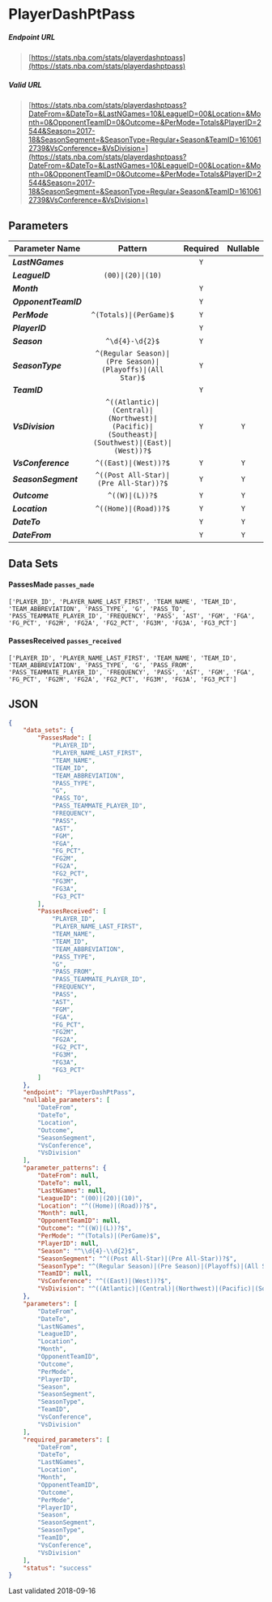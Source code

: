 # PlayerDashPtPass

##### Endpoint URL
>[https://stats.nba.com/stats/playerdashptpass](https://stats.nba.com/stats/playerdashptpass)

##### Valid URL
>[https://stats.nba.com/stats/playerdashptpass?DateFrom=&DateTo=&LastNGames=10&LeagueID=00&Location=&Month=0&OpponentTeamID=0&Outcome=&PerMode=Totals&PlayerID=2544&Season=2017-18&SeasonSegment=&SeasonType=Regular+Season&TeamID=1610612739&VsConference=&VsDivision=](https://stats.nba.com/stats/playerdashptpass?DateFrom=&DateTo=&LastNGames=10&LeagueID=00&Location=&Month=0&OpponentTeamID=0&Outcome=&PerMode=Totals&PlayerID=2544&Season=2017-18&SeasonSegment=&SeasonType=Regular+Season&TeamID=1610612739&VsConference=&VsDivision=)

## Parameters
Parameter Name | Pattern | Required | Nullable
------------ | :-----------: | :---: | :---:
_**LastNGames**_ |  | `Y` |  | 
_**LeagueID**_ | `(00)\|(20)\|(10)` |  |  | 
_**Month**_ |  | `Y` |  | 
_**OpponentTeamID**_ |  | `Y` |  | 
_**PerMode**_ | `^(Totals)\|(PerGame)$` | `Y` |  | 
_**PlayerID**_ |  | `Y` |  | 
_**Season**_ | `^\d{4}-\d{2}$` | `Y` |  | 
_**SeasonType**_ | `^(Regular Season)\|(Pre Season)\|(Playoffs)\|(All Star)$` | `Y` |  | 
_**TeamID**_ |  | `Y` |  | 
_**VsDivision**_ | `^((Atlantic)\|(Central)\|(Northwest)\|(Pacific)\|(Southeast)\|(Southwest)\|(East)\|(West))?$` | `Y` | `Y` | 
_**VsConference**_ | `^((East)\|(West))?$` | `Y` | `Y` | 
_**SeasonSegment**_ | `^((Post All-Star)\|(Pre All-Star))?$` | `Y` | `Y` | 
_**Outcome**_ | `^((W)\|(L))?$` | `Y` | `Y` | 
_**Location**_ | `^((Home)\|(Road))?$` | `Y` | `Y` | 
_**DateTo**_ |  | `Y` | `Y` | 
_**DateFrom**_ |  | `Y` | `Y` | 

## Data Sets
#### PassesMade `passes_made`
```text
['PLAYER_ID', 'PLAYER_NAME_LAST_FIRST', 'TEAM_NAME', 'TEAM_ID', 'TEAM_ABBREVIATION', 'PASS_TYPE', 'G', 'PASS_TO', 'PASS_TEAMMATE_PLAYER_ID', 'FREQUENCY', 'PASS', 'AST', 'FGM', 'FGA', 'FG_PCT', 'FG2M', 'FG2A', 'FG2_PCT', 'FG3M', 'FG3A', 'FG3_PCT']
```

#### PassesReceived `passes_received`
```text
['PLAYER_ID', 'PLAYER_NAME_LAST_FIRST', 'TEAM_NAME', 'TEAM_ID', 'TEAM_ABBREVIATION', 'PASS_TYPE', 'G', 'PASS_FROM', 'PASS_TEAMMATE_PLAYER_ID', 'FREQUENCY', 'PASS', 'AST', 'FGM', 'FGA', 'FG_PCT', 'FG2M', 'FG2A', 'FG2_PCT', 'FG3M', 'FG3A', 'FG3_PCT']
```


## JSON
```json
{
    "data_sets": {
        "PassesMade": [
            "PLAYER_ID",
            "PLAYER_NAME_LAST_FIRST",
            "TEAM_NAME",
            "TEAM_ID",
            "TEAM_ABBREVIATION",
            "PASS_TYPE",
            "G",
            "PASS_TO",
            "PASS_TEAMMATE_PLAYER_ID",
            "FREQUENCY",
            "PASS",
            "AST",
            "FGM",
            "FGA",
            "FG_PCT",
            "FG2M",
            "FG2A",
            "FG2_PCT",
            "FG3M",
            "FG3A",
            "FG3_PCT"
        ],
        "PassesReceived": [
            "PLAYER_ID",
            "PLAYER_NAME_LAST_FIRST",
            "TEAM_NAME",
            "TEAM_ID",
            "TEAM_ABBREVIATION",
            "PASS_TYPE",
            "G",
            "PASS_FROM",
            "PASS_TEAMMATE_PLAYER_ID",
            "FREQUENCY",
            "PASS",
            "AST",
            "FGM",
            "FGA",
            "FG_PCT",
            "FG2M",
            "FG2A",
            "FG2_PCT",
            "FG3M",
            "FG3A",
            "FG3_PCT"
        ]
    },
    "endpoint": "PlayerDashPtPass",
    "nullable_parameters": [
        "DateFrom",
        "DateTo",
        "Location",
        "Outcome",
        "SeasonSegment",
        "VsConference",
        "VsDivision"
    ],
    "parameter_patterns": {
        "DateFrom": null,
        "DateTo": null,
        "LastNGames": null,
        "LeagueID": "(00)|(20)|(10)",
        "Location": "^((Home)|(Road))?$",
        "Month": null,
        "OpponentTeamID": null,
        "Outcome": "^((W)|(L))?$",
        "PerMode": "^(Totals)|(PerGame)$",
        "PlayerID": null,
        "Season": "^\\d{4}-\\d{2}$",
        "SeasonSegment": "^((Post All-Star)|(Pre All-Star))?$",
        "SeasonType": "^(Regular Season)|(Pre Season)|(Playoffs)|(All Star)$",
        "TeamID": null,
        "VsConference": "^((East)|(West))?$",
        "VsDivision": "^((Atlantic)|(Central)|(Northwest)|(Pacific)|(Southeast)|(Southwest)|(East)|(West))?$"
    },
    "parameters": [
        "DateFrom",
        "DateTo",
        "LastNGames",
        "LeagueID",
        "Location",
        "Month",
        "OpponentTeamID",
        "Outcome",
        "PerMode",
        "PlayerID",
        "Season",
        "SeasonSegment",
        "SeasonType",
        "TeamID",
        "VsConference",
        "VsDivision"
    ],
    "required_parameters": [
        "DateFrom",
        "DateTo",
        "LastNGames",
        "Location",
        "Month",
        "OpponentTeamID",
        "Outcome",
        "PerMode",
        "PlayerID",
        "Season",
        "SeasonSegment",
        "SeasonType",
        "TeamID",
        "VsConference",
        "VsDivision"
    ],
    "status": "success"
}
```

Last validated 2018-09-16